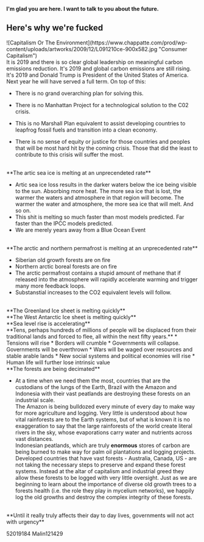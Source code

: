 **I'm glad you are here. I want to talk to you about the future.**

<h2>Here's why we're fucked</h2>
![Capitalism Or The Environment](https://www.chappatte.com/prod/wp-content/uploads/artworks/2009/12/L091210ce-900x582.jpg "Consumer Capitalism")
</br>
It is 2019 and there is so clear global leadership on meaningful carbon emissions reduction. It's 2019 and global carbon emissions are still rising. It's 2019 and Donald Trump is President of the United States of America. Next year he will have served a full term. On top of this: 

* There is no grand overarching plan for solving this. 

* There is no Manhattan Project for a technological solution to the C02 crisis.

* This is no Marshall Plan equivalent to assist developing countries to leapfrog fossil fuels and transition into a clean economy.

* There is no sense of equity or justice for those countries and peoples that will be most hard hit by the coming crisis. Those that did the least to contribute to this crisis will suffer the most.

<br/>
**The artic sea ice is melting at an unprecendeted rate**

* Artic sea ice loss results in the darker waters below the ice being visible to the sun. Absorbing more heat. The more sea ice that is lost, the warmer the waters and atmosphere in that region will become. The warmer the water and atmosphere, the more sea ice that will melt. And so on.
* This shit is melting so much faster than most models predicted. Far faster than the IPCC models predicted.
* We are merely years away from a Blue Ocean Event

<br/>
**The arctic and northern permafrost is melting at an unprecedented rate**

* Siberian old growth forests are on fire
* Northern arctic boreal forests are on fire
* The arctic permafrost contains a stupid amount of methane that if released into the atmosphere will rapidly accelerate warming and trigger many more feedback loops.
* Substanstial increases to the CO2 equivalent levels will follow.

<br/>
**The Greenland Ice sheet is melting quickly**

<br/>
**The West Antarctic Ice sheet is melting quickly**

<br/>
**Sea level rise is accelerating**

<br/>
**Tens, perhaps hundreds of millions of people will be displaced from their traditional lands and forced to flee, all within the next fifty years.**
* Tensions will rise
* Borders will crumble
* Governments will collapse. Governments will be overthrown
* Wars will be waged over resources and stable arable lands
* New social systems and political economies will rise
* Human life will further lose intrinsic value

<br/>
**The forests are being decimated**

* At a time when we need them the most, countries that are the custodians of the lungs of the Earth, Brazil with the Amazon and Indonesia with their vast peatlands are destroying these forests on an industrial scale. <br/>The Amazon is being bulldozed every minute of every day to make way for more agriculture and logging. Very little is understood about how vital rainforests are to the Earth systems, but of what is known it is no exaggeration to say that the large rainforests of the world create literal rivers in the sky, whose evaporations carry water and nutrients across vast distances. <br/>Indonesian peatlands, which are truly **enormous** stores of carbon are being burned to make way for palm oil plantations and logging projects. <br/>Developed countries that have vast forests - Australia, Canada, US - are not taking the necessary steps to preserve and expand these forest systems. Instead at the altar of capitalism and industrial greed they allow these forests to be logged with very little oversight. Just as we are beginning to learn about the importance of diverse old growth trees to a forests health (i.e. the role they play in mycelium networks), we happily log the old growths and destroy the complex integrity of these forests.


<br/>
**Until it really truly affects their day to day lives, governments will not act with urgency**

52019184
Malin121429

